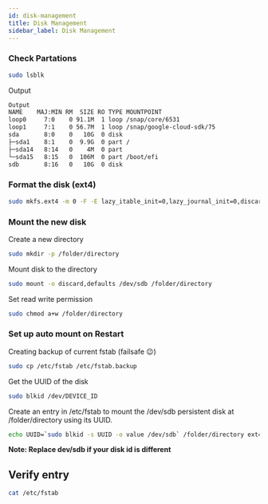 ```yaml
---
id: disk-management
title: Disk Management
sidebar_label: Disk Management
---
```


### Check Partations

```bash 
sudo lsblk
```

Output 

```bash
Output
NAME    MAJ:MIN RM  SIZE RO TYPE MOUNTPOINT
loop0     7:0    0 91.1M  1 loop /snap/core/6531
loop1     7:1    0 56.7M  1 loop /snap/google-cloud-sdk/75
sda       8:0    0   10G  0 disk 
├─sda1    8:1    0  9.9G  0 part /
├─sda14   8:14   0    4M  0 part 
└─sda15   8:15   0  106M  0 part /boot/efi
sdb       8:16   0   10G  0 disk 
```

### Format the disk (ext4)

```bash
sudo mkfs.ext4 -m 0 -F -E lazy_itable_init=0,lazy_journal_init=0,discard /dev/DEVICE_ID
```

### Mount the new disk

Create a new directory

```bash
sudo mkdir -p /folder/directory
```

Mount disk to the directory

```bash
sudo mount -o discard,defaults /dev/sdb /folder/directory
```

Set read write permission
```bash
sudo chmod a+w /folder/directory
```

### Set up auto mount on Restart

Creating backup of current fstab (failsafe 😉)

```bash
sudo cp /etc/fstab /etc/fstab.backup
```

Get the UUID of the disk

```bash
sudo blkid /dev/DEVICE_ID
```
Create an entry in /etc/fstab to mount the /dev/sdb persistent disk at /folder/directory using its UUID.

```bash
echo UUID=`sudo blkid -s UUID -o value /dev/sdb` /folder/directory ext4 discard,defaults,nofail 0 2 | sudo tee -a /etc/fstab
```

**Note: Replace dev/sdb if your disk id is different**

## Verify entry

```bash
cat /etc/fstab
```